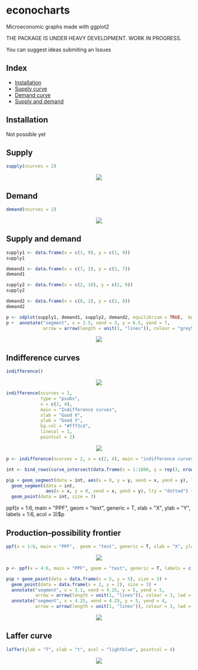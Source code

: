 # econocharts
Microeconomic graphs made with ggplot2

THE PACKAGE IS UNDER HEAVY DEVELOPMENT. WORK IN PROGRESS.

You can suggest ideas submiting an Issues

## Index
- [Installation](#installation)
- [Supply curve](#supply)
- [Demand curve](#demand)
- [Supply and demand](#supply-and-demand)

## Installation
Not possible yet

## Supply

```r
supply(ncurves = 2)
```

<p align="center">
 <img src="https://user-images.githubusercontent.com/67192157/98985645-1e293700-2524-11eb-8fb2-c6383536ffa3.png">
</p>


## Demand

```r
demand(ncurves = 2)
```
<p align="center">
 <img src="https://user-images.githubusercontent.com/67192157/98985736-47e25e00-2524-11eb-8326-b915241e127d.png">
</p>

## Supply and demand

```r
supply1 <- data.frame(x = c(1, 9), y = c(1, 9))
supply1

demand1 <- data.frame(x = c(7, 2), y = c(2, 7))
demand1

supply2 <- data.frame(x = c(2, 10), y = c(1, 9))
supply2

demand2 <- data.frame(x = c(8, 2), y = c(2, 8))
demand2

p <- sdplot(supply1, demand1, supply2, demand2, equilibrium = TRUE,  bg.col = "#fff3cd")
p +  annotate("segment", x = 2.5, xend = 3, y = 6.5, yend = 7,
              arrow = arrow(length = unit(1, "lines")), colour = "grey50")
```

<p align="center">
 <img src="https://user-images.githubusercontent.com/67192157/98985920-824bfb00-2524-11eb-8a0c-f3ccdf0210f9.png">
</p>


## Indifference curves

```r
indifference()
```

<p align="center">
 <img src="https://user-images.githubusercontent.com/67192157/98983912-c2f64500-2521-11eb-8888-b5d740f6b55e.png">
</p>

```r
indifference(ncurves = 2,
             type = "psubs",
             x = c(2, 4),
             main = "Indifference curves",
             xlab = "Good X",
             ylab = "Good Y",
             bg.col = "#fff3cd",
             linecol = 1, 
             pointcol = 2)

```

<p align="center">
 <img src="https://user-images.githubusercontent.com/67192157/98984125-0f418500-2522-11eb-9b44-d8639c601677.png">
</p>


```r
p <- indifference(ncurves = 2, x = c(2, 4), main = "indifference curves", xlab = "Good X", ylab = "Good Y")

int <- bind_rows(curve_intersect(data.frame(x = 1:1000, y = rep(3, nrow(p$curve))), p$curve + 1))

p$p + geom_segment(data = int, aes(x = 0, y = y, xend = x, yend = y), lty = "dotted")  +
  geom_segment(data = int,
               aes(x = x, y = 0, xend = x, yend = y), lty = "dotted") +
  geom_point(data = int, size = 3)
```

ppf(x = 1:6, main = "PPF",  geom = "text", generic = T, xlab = "X", ylab = "Y", labels = 1:6, acol = 3)$p

## Production–possibility frontier


```r
ppf(x = 1:6, main = "PPF",  geom = "text", generic = T, xlab = "X", ylab = "Y", labels = 1:6, acol = 3)$p
```

<p align="center">
 <img src="https://user-images.githubusercontent.com/67192157/98984970-2f257880-2523-11eb-92f6-9d2e684b0a17.png">
</p>

```r
p <- ppf(x = 4:6, main = "PPF", geom = "text", generic = T, labels = c("A", "B", "C"), xlab = "BIKES", ylab = "CARS", acol  = 3)

p$p + geom_point(data = data.frame(x = 5, y = 5), size = 3) +
  geom_point(data = data.frame(x = 2, y = 2), size = 3) +
  annotate("segment", x = 3.1, xend = 4.25, y = 5, yend = 5,
           arrow = arrow(length = unit(1, "lines")), colour = 3, lwd = 1) +
  annotate("segment", x = 4.25, xend = 4.25, y = 5, yend = 4,
           arrow = arrow(length = unit(1, "lines")), colour = 3, lwd = 1)
```


<p align="center">
 <img src="https://user-images.githubusercontent.com/67192157/98986238-ee2e6380-2524-11eb-9b52-c4e119491e5d.png">
</p>


## Laffer curve
```r
laffer(ylab = "T", xlab = "t", acol = "lightblue", pointcol = 4)
```

<p align="center">
 <img src="https://user-images.githubusercontent.com/67192157/98985326-aeb34780-2523-11eb-9708-61a6694e6d03.png">
</p>
